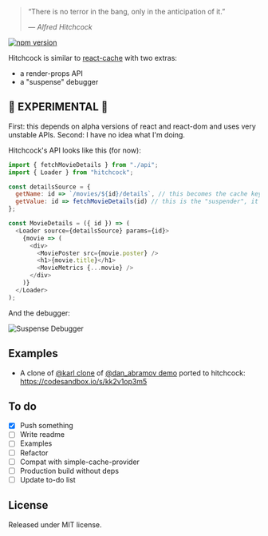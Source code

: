 > “There is no terror in the bang, only in the anticipation of it.”
>
> — <cite>Alfred Hitchcock</cite>

[![npm version](https://img.shields.io/npm/v/hitchcock.svg?style=flat)](https://www.npmjs.com/package/hitchcock)

Hitchcock is similar to [react-cache](https://github.com/facebook/react/tree/master/packages/react-cache) with two extras:

* a render-props API
* a "suspense" debugger

## 🚨 EXPERIMENTAL 🚨

First: this depends on alpha versions of react and react-dom and uses very unstable APIs. Second: I have no idea what I'm doing.

Hitchcock's API looks like this (for now):

```js
import { fetchMovieDetails } from "./api";
import { Loader } from "hitchcock";

const detailsSource = {
  getName: id => `/movies/${id}/details`, // this becomes the cache key
  getValue: id => fetchMovieDetails(id) // this is the "suspender", it returns a promise
};

const MovieDetails = ({ id }) => (
  <Loader source={detailsSource} params={id}>
    {movie => (
      <div>
        <MoviePoster src={movie.poster} />
        <h1>{movie.title}</h1>
        <MovieMetrics {...movie} />
      </div>
    )}
  </Loader>
);
```

And the debugger:

![Suspense Debugger](https://user-images.githubusercontent.com/1911623/38225137-d49061ea-36c9-11e8-8042-f3b7e17fb07b.gif)

## Examples

* A clone of [@karl clone](https://github.com/karl/react-async-io-testbed) of [@dan_abramov demo](https://www.youtube.com/watch?v=6g3g0Q_XVb4) ported to hitchcock: https://codesandbox.io/s/kk2v1op3m5

## To do

* [x] Push something
* [ ] Write readme
* [ ] Examples
* [ ] Refactor
* [ ] Compat with simple-cache-provider
* [ ] Production build without deps
* [ ] Update to-do list

## License

Released under MIT license.
